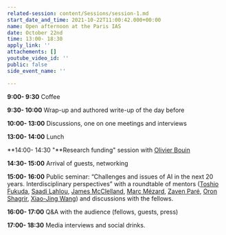 ```yaml
---
related-session: content/Sessions/session-1.md
start_date_and_time: 2021-10-22T11:00:42.000+00:00
name: Open afternoon at the Paris IAS
date: October 22nd
time: 13:00- 18:30
apply_link: ''
attachements: []
youtube_video_id: ''
public: false
side_event_name: ''

---
```

**9:00- 9:30** Coffee

**9:30- 10:00** Wrap-up and authored write-up of the day before

**10:00- 13:00** Discussions, one on one meetings and interviews

**13:00- 14:00** Lunch

**14:00- 14:30 "**Research funding" session with [Olivier Bouin](/about/ica4#bouin "Olivier Bouin")

**14:30- 15:00** Arrival of guests, networking

**15:00- 16:00** Public seminar: “Challenges and issues of AI in the next 20 years. Interdisciplinary perspectives” with a roundtable of mentors ([Toshio Fukuda](/mentors#fukuda), [Saadi Lahlou](/about/ica4#lahlou), [James McClelland](/mentors#mcclelland), [Marc Mézard](/mentors#mzard), [Zaven Paré](/mentors#par), [Oron Shagrir](/mentors#shagrir), [Xiao-Jing Wang](/mentors#wang)) and discussions with the fellows.

**16:00- 17:00** Q&A with the audience (fellows, guests, press)

**17:00- 18:30** Media interviews and social drinks.